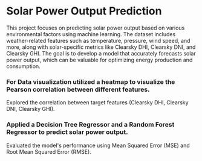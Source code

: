 # Solar Power Output Prediction
This project focuses on predicting solar power output based on various environmental factors using machine learning. The dataset includes weather-related features such as temperature, pressure, wind speed, and more, along with solar-specific metrics like Clearsky DHI, Clearsky DNI, and Clearsky GHI. The goal is to develop a model that accurately forecasts solar power output, which can be valuable for optimizing energy production and consumption.

### For Data visualization utilized a heatmap to visualize the Pearson correlation between different features.
Explored the correlation between target features (Clearsky DHI, Clearsky DNI, Clearsky GHI).
### Applied a Decision Tree Regressor and a Random Forest Regressor to predict solar power output.
Evaluated the model's performance using Mean Squared Error (MSE) and Root Mean Squared Error (RMSE).
